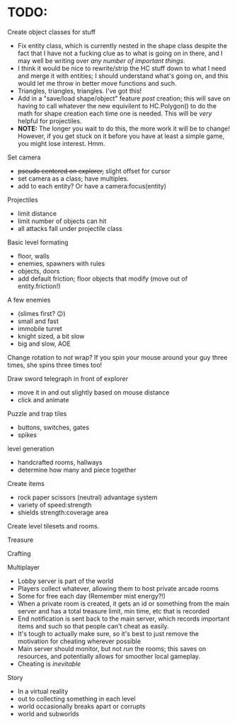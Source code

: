 # TODO:

Create object classes for stuff
- Fix entity class, which is currently nested in the shape class despite the fact that I have not a fucking clue as to what is going on in there, and I may well be writing over *any number of important things*.
- I think it would be nice to rewrite/strip the HC stuff down to what I need and merge it with entities; I should understand what's going on, and this would let me throw in better move functions and such.
- Triangles, triangles, triangles. I've got this!
- Add in a "save/load shape/object" feature *post* creation; this will save on having to call whatever the new equivilent to HC.Polygon() to do the math for shape creation each time one is needed. This will be *very* helpful for projectiles.
- **NOTE:** The longer you wait to do this, the more work it will be to change! However, if you get stuck on it before you have at least a simple game, you might lose interest. Hmm.

Set camera
- ~~pseudo centered on explorer,~~ slight offset for cursor
- set camera as a class; have multiples.
- add to each entity? Or have a camera:focus(entity)

Projectiles
 - limit distance
 - limit number of objects can hit
 - all attacks fall under projectile class

Basic level formating
- floor, walls
- enemies, spawners with rules
- objects, doors
- add default friction; floor objects that modify (move out of entity.friction!) 

A few enemies
- (slimes first? :wink:)
- small and fast
- immobile turret
- knight sized, a bit slow
- big and slow, AOE
    
Change rotation to *not* wrap? If you spin your mouse around your guy three times, she spins three times too!

Draw sword telegraph in front of explorer
- move it in and out slightly based on mouse distance
- click and animate

Puzzle and trap tiles
- buttons, switches, gates
- spikes

level generation
- handcrafted rooms, hallways
- determine how many and piece together

Create items
- rock paper scissors (neutral) advantage system
- variety of speed:strength
- shields strength:coverage area
    
Create level tilesets and rooms.

Treasure

Crafting

Multiplayer
- Lobby server is part of the world
- Players collect whatever, allowing them to host private arcade rooms
- Some for free each day (Remember mist energy?!)
- When a private room is created, it gets an id or something from the main server and has a total treasure limit, min time, etc that is recorded
- End notification is sent back to the main server, which records important items and such so that people can't cheat as easily.
- It's tough to actually make sure, so it's best to just remove the motivation for cheating wherever possible
- Main server should monitor, but not *run* the rooms; this saves on resources, and potentially allows for smoother local gameplay.
- Cheating is *inevitable*

Story
- In a virtual reality
- out to collecting something in each level
- world occasionally breaks apart or corrupts
- world and subworlds    
